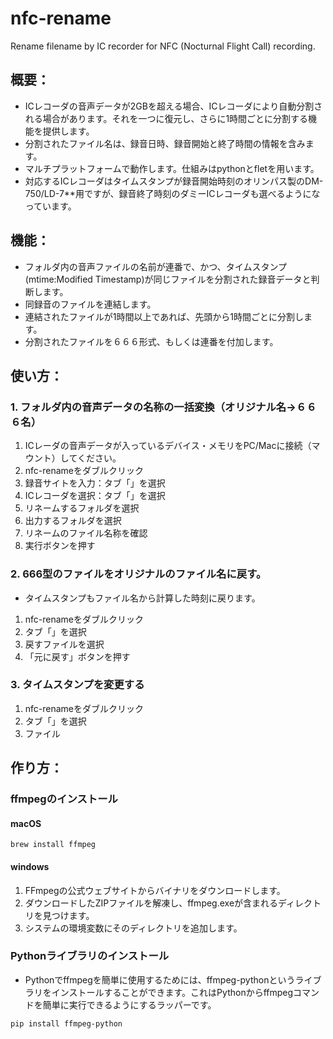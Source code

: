 # nfc-rename
Rename filename by IC recorder for NFC (Nocturnal Flight Call) recording.
## 概要：

- ICレコーダの音声データが2GBを超える場合、ICレコーダにより自動分割される場合があります。それを一つに復元し、さらに1時間ごとに分割する機能を提供します。
- 分割されたファイル名は、録音日時、録音開始と終了時間の情報を含みます。
- マルチプラットフォームで動作します。仕組みはpythonとfletを用います。
- 対応するICレコーダはタイムスタンプが録音開始時刻のオリンパス製のDM-750/LD-7**用ですが、録音終了時刻のダミーICレコーダも選べるようになっています。

## 機能：

- フォルダ内の音声ファイルの名前が連番で、かつ、タイムスタンプ(mtime:Modified Timestamp)が同じファイルを分割された録音データと判断します。
- 同録音のファイルを連結します。
- 連結されたファイルが1時間以上であれば、先頭から1時間ごとに分割します。
- 分割されたファイルを６６６形式、もしくは連番を付加します。

## 使い方：

### 1. フォルダ内の音声データの名称の一括変換（オリジナル名→６６６名）

1. ICレーダの音声データが入っているデバイス・メモリをPC/Macに接続（マウント）してください。
2. nfc-renameをダブルクリック
3. 録音サイトを入力：タブ「」を選択
4. ICレコーダを選択：タブ「」を選択
5. リネームするフォルダを選択
6. 出力するフォルダを選択
7. リネームのファイル名称を確認
8. 実行ボタンを押す

### 2. 666型のファイルをオリジナルのファイル名に戻す。

- タイムスタンプもファイル名から計算した時刻に戻ります。

1. nfc-renameをダブルクリック
2. タブ「」を選択
3. 戻すファイルを選択
4. 「元に戻す」ボタンを押す

### 3. タイムスタンプを変更する

1. nfc-renameをダブルクリック
2. タブ「」を選択
3. ファイル

## 作り方：






### ffmpegのインストール
#### macOS
```
brew install ffmpeg
```

#### windows
1. FFmpegの公式ウェブサイトからバイナリをダウンロードします。
2. ダウンロードしたZIPファイルを解凍し、ffmpeg.exeが含まれるディレクトリを見つけます。
3. システムの環境変数にそのディレクトリを追加します。


### Pythonライブラリのインストール
- Pythonでffmpegを簡単に使用するためには、ffmpeg-pythonというライブラリをインストールすることができます。これはPythonからffmpegコマンドを簡単に実行できるようにするラッパーです。
```
pip install ffmpeg-python
```

